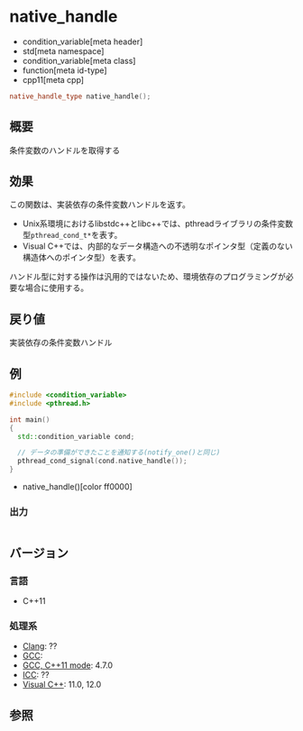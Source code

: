 # native_handle
* condition_variable[meta header]
* std[meta namespace]
* condition_variable[meta class]
* function[meta id-type]
* cpp11[meta cpp]

```cpp
native_handle_type native_handle();
```

## 概要
条件変数のハンドルを取得する


## 効果
この関数は、実装依存の条件変数ハンドルを返す。

- Unix系環境におけるlibstdc++とlibc++では、pthreadライブラリの条件変数型`pthread_cond_t*`を表す。
- Visual C++では、内部的なデータ構造への不透明なポインタ型（定義のない構造体へのポインタ型）を表す。

ハンドル型に対する操作は汎用的ではないため、環境依存のプログラミングが必要な場合に使用する。


## 戻り値
実装依存の条件変数ハンドル


## 例
```cpp
#include <condition_variable>
#include <pthread.h>

int main()
{
  std::condition_variable cond;

  // データの準備ができたことを通知する(notify_one()と同じ)
  pthread_cond_signal(cond.native_handle());
}
```
* native_handle()[color ff0000]

### 出力
```
```

## バージョン
### 言語
- C++11

### 処理系
- [Clang](/implementation.md#clang): ??
- [GCC](/implementation.md#gcc): 
- [GCC, C++11 mode](/implementation.md#gcc): 4.7.0
- [ICC](/implementation.md#icc): ??
- [Visual C++](/implementation.md#visual_cpp): 11.0, 12.0

## 参照


